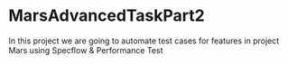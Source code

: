 # MarsAdvancedTaskPart2
In this project we are going to automate test cases for features in project Mars using Specflow &amp; Performance Test
